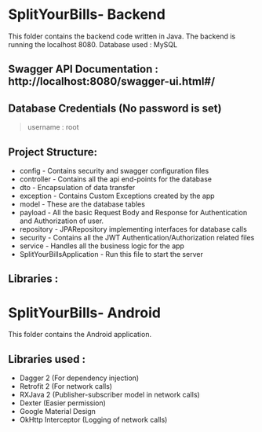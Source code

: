 # SplitYourBills- Backend
This folder contains the backend code written in Java. The backend is running the localhost 8080.
Database used : MySQL

## Swagger API Documentation :  http://localhost:8080/swagger-ui.html#/
## Database Credentials (No password is set)
> username : root

## Project Structure: 
  - config - Contains security and swagger configuration files
  - controller - Contains all the api end-points for the database
  - dto - Encapsulation of data transfer
  - exception - Contains Custom Exceptions created by the app
  - model - These are the database tables
  - payload - All the basic Request Body and Response for Authentication and Authorization of user.
  - repository - JPARepository implementing interfaces for database calls
  - security - Contains all the JWT Authentication/Authorization related files
  - service - Handles all the business logic for the app
  - SplitYourBillsApplication - Run this file to start the server

## Libraries : 

# SplitYourBills- Android
This folder contains the Android application.
## Libraries used :
  - Dagger 2 (For dependency injection)
  - Retrofit 2 (For network calls)
  - RXJava 2 (Publisher-subscriber model in network calls)
  - Dexter (Easier permission)
  - Google Material Design
  - OkHttp Interceptor (Logging of network calls)
